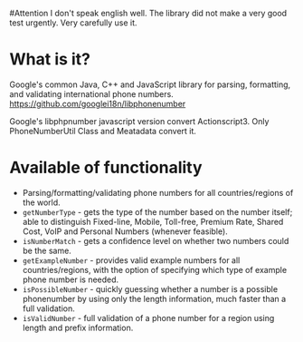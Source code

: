 #Attention
I don't speak english well.
The library did not make a very good test urgently.
Very carefully use it.

# What is it?
Google's common Java, C++ and JavaScript library for parsing, formatting, and validating international phone numbers.
https://github.com/googlei18n/libphonenumber

Google's libphpnumber javascript version convert Actionscript3.
Only PhoneNumberUtil Class and Meatadata convert it.

# Available of functionality
  * Parsing/formatting/validating phone numbers for all countries/regions of the world.
  * ` getNumberType ` - gets the type of the number based on the number itself; able to distinguish Fixed-line, Mobile, Toll-free, Premium Rate, Shared Cost, VoIP and Personal Numbers  (whenever feasible).
  * ` isNumberMatch ` - gets a confidence level on whether two numbers could be the same.
  * ` getExampleNumber ` - provides valid example numbers for all countries/regions, with the option of specifying which type of example phone number is needed.
  * ` isPossibleNumber ` - quickly guessing whether a number is a possible phonenumber by using only the length information, much faster than a full validation.
  * ` isValidNumber ` - full validation of a phone number for a region using length and prefix information.
